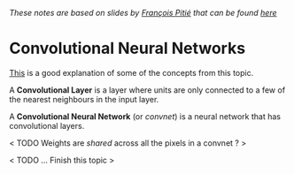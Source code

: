 *These notes are based on slides by [François Pitié](https://francois.pitie.net/) that can be found [here](https://github.com/frcs/EE4C16/blob/master/handouts/handout-05-deep-feedforward-networks.pdf)*

# Convolutional Neural Networks

[This](https://www.youtube.com/watch?v=FmpDIaiMIeA) is a good explanation of some of the concepts from this topic.

A **Convolutional Layer** is a layer where units are only connected to a few of the nearest neighbours in the input layer.

A **Convolutional Neural Network** (or *convnet*) is a neural network that has convolutional layers.

< TODO Weights are *shared* across all the pixels in a convnet ? >

< TODO ... Finish this topic >
